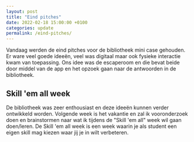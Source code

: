 ```yaml
---
layout: post
title: "Eind pitches"
date: 2022-02-18 15:00:00 +0100
categories: update
permalink: /eind-pitches/
---
```


Vandaag werden de eind pitches voor de bibliotheek mini case gehouden. Er ware veel goede ideeën, veel was digitaal maar ook fysieke interactie kwam van toepassing. Ons idee was de escaperoom en die bevat beide door middel van de app en het opzoek gaan naar de antwoorden in de bibliotheek. 

<h2>Skill 'em all week</h2>
De bibliotheek was zeer enthousiast en deze ideeën kunnen verder ontwikkeld worden. Volgende week is het vakantie en zal ik vooronderzoek doen en brainstormen naar wat ik tijdens de "Skill 'em all" week wil gaan doen/leren. De Skill 'em all week is een week waarin je als student een eigen skill mag kiezen waar jij je in wilt verbeteren.




